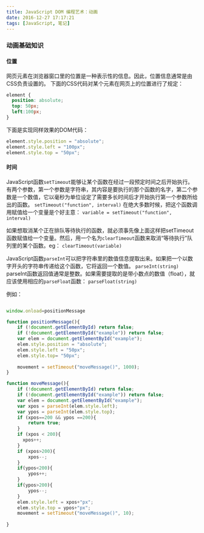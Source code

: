 ```yaml
---
title: JavaScript DOM 编程艺术：动画
date: 2016-12-27 17:17:21
tags: [JavaScript, 笔记]
---
```

### 动画基础知识
#### 位置
网页元素在浏览器窗口里的位置是一种表示性的信息。因此，位置信息通常是由CSS负责设置的。
下面的CSS代码对某个元素在网页上的位置进行了规定：
```CSS
element {
  position: absolute;
  top: 50px;
  left:100px;
}
```
下面是实现同样效果的DOM代码：
```javascript
element.style.position = "absolute";
element.style.left = "100px";
element.style.top = "50px";
```

#### 时间
JavaScript函数`setTimeout`能够让某个函数在经过一段预定时间之后开始执行。有两个参数，第一个参数是字符串，其内容是要执行的那个函数的名字，第二个参数是一个数值，它以毫秒为单位设定了需要多长时间后才开始执行第一个参数所给出的函数。
`setTimeout("function", interval)`
在绝大多数时候，把这个函数调用赋值给一个变量是个好主意：
`variable = setTimeout("function", interval)`

如果想取消某个正在排队等待执行的函数，就必须事先像上面这样把setTimeout函数赋值给一个变量。然后，用一个名为`clearTimeout`函数来取消“等待执行”队列里的某个函数。eg：
`clearTimeout(variable)`

JavaScript函数`parseInt`可以把字符串里的数值信息提取出来。如果把一个以数字开头的字符串传递给这个函数，它将返回一个数值。
`parseInt(string)`
parseInt函数返回值通常是整数。如果需要提取的是带小数点的数值（float），就应该使用相应的`parseFloat`函数：
`parseFloat(string)`

例如：
```javascript

window.onload=positionMessage

function positionMessage(){
    if (!document.getElementById) return false;
    if (!document.getElementById("example")) return false;
    var elem = document.getElementById("example");
    elem.style.position = "absolute";
    elem.style.left = "50px";
    elem.style.top= "50px";
    
    movement = setTimeout("moveMessage()", 1000);
}

function moveMessage(){
    if (!document.getElementById) return false;
    if (!document.getElementById("example")) return false;
    var elem = document.getElementById("example");
    var xpos = parseInt(elem.style.left);
    var ypos = parseInt(elem.style.top);
    if (xpos==200 && ypos ==200){
        return true;
    }
    if (xpos < 200){
      xpos++;
    }
    if (xpos>200){
        xpos--;
    }
    if(ypos<200){
        ypos++;
    }
    if(ypos>200){
        ypos--;
    }
    elem.style.left = xpos+"px";
    elem.style.top = ypos+"px";
    movement = setTimeout("moveMessage()", 10);
    
}
```

















